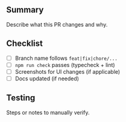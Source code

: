 ## Summary

Describe what this PR changes and why.

## Checklist

- [ ] Branch name follows `feat|fix|chore/...`
- [ ] `npm run check` passes (typecheck + lint)
- [ ] Screenshots for UI changes (if applicable)
- [ ] Docs updated (if needed)

## Testing

Steps or notes to manually verify.
